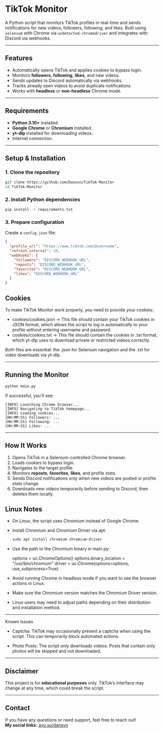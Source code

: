 # TikTok Monitor

A Python script that monitors TikTok profiles in real-time and sends notifications for new videos, followers, following, and likes.
Built using `selenium` with Chrome via `undetected-chromedriver` and integrates with Discord via webhooks.

---

## Features

* Automatically opens TikTok and applies cookies to bypass login.
* Monitors **followers**, **following**, **likes**, and new videos.
* Sends updates to Discord automatically via webhooks.
* Tracks already seen videos to avoid duplicate notifications.
* Works with **headless** or **non-headless** Chrome mode.

---

## Requirements

* **Python 3.10+** installed.
* **Google Chrome** or **Chromium** installed.
* **yt-dlp** installed for downloading videos.
* Internet connection.

---

## Setup & Installation

### 1. Clone the repository

```bash
git clone https://github.com/Dansvn/TikTok-Monitor
cd TikTok-Monitor
```

### 2. Install Python dependencies

```bash
pip install -r requirements.txt
```

### 3. Prepare configuration

Create a `config.json` file:

```json
{
  "profile_url": "https://www.tiktok.com/@username",
  "refresh_interval": 10,
  "webhooks": {
    "followers": "DISCORD_WEBHOOK_URL",
    "reposts": "DISCORD_WEBHOOK_URL",
    "favorites": "DISCORD_WEBHOOK_URL",
    "likes": "DISCORD_WEBHOOK_URL"
  }
}
```
## Cookies

To make TikTok Monitor work properly, you need to provide your cookies:

- cookies/cookies.json → This file should contain your TikTok cookies in JSON format, which allows the script to log in automatically to your profile without entering username and password.
- cookies/cookies.txt → This file should contain the cookies in .txt format, which yt-dlp uses to download private or restricted videos correctly.

Both files are essential: the .json for Selenium navigation and the .txt for video downloads via yt-dlp.


---

## Running the Monitor

```bash
python main.py
```

If successful, you'll see:

```
[INFO] Launching Chrome browser...
[INFO] Navigating to TikTok homepage...
[INFO] Loading cookies...
[HH:MM:SS] Followers: ...
[HH:MM:SS] Following: ...
[HH:MM:SS] Likes: ...
```

---

## How It Works

1. Opens TikTok in a Selenium-controlled Chrome browser.
2. Loads cookies to bypass login.
3. Navigates to the target profile.
4. Monitors **reposts**, **favorites**, **likes**, and profile stats.
5. Sends Discord notifications only when new videos are posted or profile stats change.
6. Downloads new videos temporarily before sending to Discord, then deletes them locally.

## Linux Notes

- On Linux, the script uses Chromium instead of Google Chrome.
- Install Chromium and Chromium Driver via apt:

  ```bash
  sudo apt install chromium chromium-driver
  ```

- Use the path to the Chromium binary in main.py:

  options = uc.ChromeOptions()
  options.binary_location = "/usr/bin/chromium"
  driver = uc.Chrome(options=options, use_subprocess=True)

- Avoid running Chrome in headless mode if you want to see the browser actions in Linux.
- Make sure the Chromium version matches the Chromium Driver version.
- Linux users may need to adjust paths depending on their distribution and installation method.


---

Known Issues

- Captcha: TikTok may occasionally present a captcha when using the script. This can temporarily block automated actions.

- Photo Posts: The script only downloads videos. Posts that contain only photos will be skipped and not downloaded.


---

## Disclaimer

This project is for **educational purposes** only.
TikTok’s interface may change at any time, which could break the script.

---

## Contact

If you have any questions or need support, feel free to reach out!  
**My social links:** [ayo.so/dansvn](https://ayo.so/dansvn)
